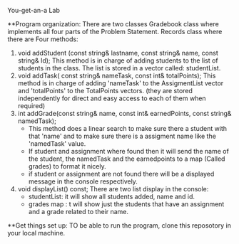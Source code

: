 You-get-an-a Lab 

**Program organization:
There are two classes 
  Gradebook class where implements all four parts of the Problem Statement. 
  Records class where there are Four methods:
1) void addStudent (const string& lastname, const string& name, const  string& Id);
   This method is in charge of adding students to the list of students in the class.
   The list is stored in a vector called: studentList.
2) void addTask( const string& nameTask, const int& totalPoints);
   This method is in charge of adding 'nameTask' to the AssigmentList vector and 'totalPoints' to the TotalPoints vectors.
   (they are stored independently for direct and easy access to each of them when required)
4) int addGrade(const string& name, const int& earnedPoints, const string& namedTask);
   - This method does a linear search to make sure there a student with that 'name' and to make sure there is a assigment name like the 'namedTask' value.
   - If student and assignment where found then it will send the name of the student, the namedTask and the earnedpoints to a map (Called grades) to format it nicely.
   - if student or assignment are not found there will be a displayed message in the console respectively.
5) void displayList() const;
    There are two list display in the console:
     - studentList: it will show all students added, name and id.
     - grades map : t will show just the students that have an assignment and a grade related to their name.
       
**Get things set up:
  TO be able to run the program, clone this reposotory in your local machine. 
